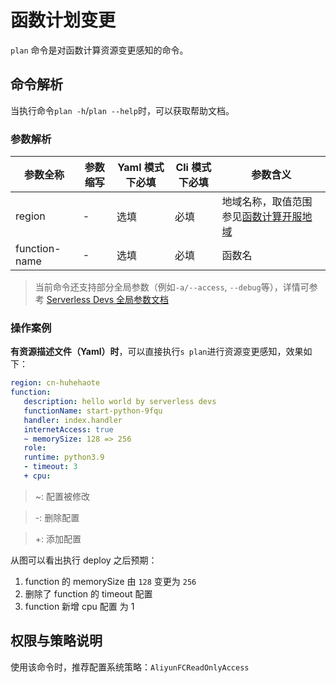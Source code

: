# 函数计划变更

`plan` 命令是对函数计算资源变更感知的命令。

## 命令解析

当执行命令`plan -h`/`plan --help`时，可以获取帮助文档。

### 参数解析

| 参数全称      | 参数缩写 | Yaml 模式下必填 | Cli 模式下必填 | 参数含义                                                                                       |
| ------------- | -------- | --------------- | -------------- | ---------------------------------------------------------------------------------------------- |
| region        | -        | 选填            | 必填           | 地域名称，取值范围参见[函数计算开服地域](https://help.aliyun.com/document_detail/2512917.html) |
| function-name | -        | 选填            | 必填           | 函数名                                                                                         |

> 当前命令还支持部分全局参数（例如`-a/--access`, `--debug`等），详情可参考 [Serverless Devs 全局参数文档](../../builtin/index.md)

### 操作案例

**有资源描述文件（Yaml）时**，可以直接执行`s plan`进行资源变更感知，效果如下：

```yaml
region: cn-huhehaote
function:
   description: hello world by serverless devs
   functionName: start-python-9fqu
   handler: index.handler
   internetAccess: true
   ~ memorySize: 128 => 256
   role:
   runtime: python3.9
   - timeout: 3
   + cpu:
```

> ~: 配置被修改

> -: 删除配置

> +: 添加配置

从图可以看出执行 deploy 之后预期：

1. function 的 memorySize 由 `128` 变更为 `256`
2. 删除了 function 的 timeout 配置
3. function 新增 cpu 配置 为 1

## 权限与策略说明

使用该命令时，推荐配置系统策略：`AliyunFCReadOnlyAccess`
